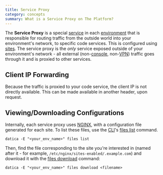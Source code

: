 ```yaml
---
title: Service Proxy
category: concepts
summary: What is a Service Proxy on The Platform?
---
```


The **Service Proxy** is a special [service](/compliant-cloud/articles/concepts/services) in each [environment](/compliant-cloud/articles/concepts/environments) that is responsible for routing traffic from the outside world into your environment's network, to specific code services. This is configured using [sites](/compliant-cloud/articles/concepts/sites). The service proxy is the _only_ service exposed outside of your environment's network - all external (non-[console](/compliant-cloud/articles/console), non-[VPN](/compliant-cloud/articles/vpn-stratum)) traffic goes through it and is proxied to other services.

## Client IP Forwarding

Because the traffic is proxied to your code service, the client IP is not directly available. This can be made available in another header, upon request.

## Viewing/Downloading Configurations

Internally, each service proxy uses [NGINX](https://www.nginx.com/), with a configuration file generated for each site. To list these files, use the [CLI](/compliant-cloud/articles/cli-platform)'s [files list](/compliant-cloud/cli-reference#files-list) command.

```
datica -E "<your_env_name>" files list
```

Then, find the file corresponding to the site you're interested in (named after it - for example, `/etc/nginx/sites-enabled/.example.com`) and download it with the [files download](/compliant-cloud/cli-reference#files-download) command:

```
datica -E "<your_env_name>" files download <filename>
```
